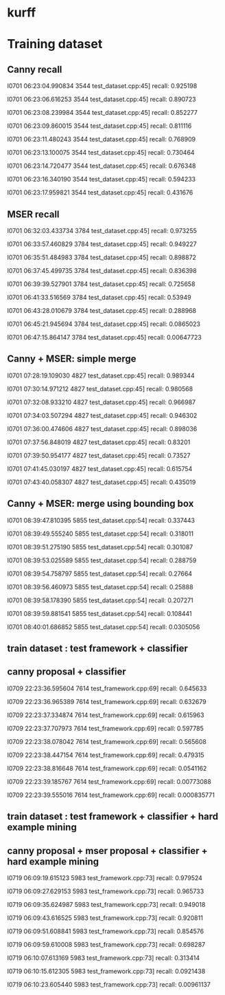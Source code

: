 # kurff


# Training dataset 

## Canny recall

I0701 06:23:04.990834  3544 test_dataset.cpp:45] recall: 0.925198

I0701 06:23:06.616253  3544 test_dataset.cpp:45] recall: 0.890723

I0701 06:23:08.239984  3544 test_dataset.cpp:45] recall: 0.852277

I0701 06:23:09.860015  3544 test_dataset.cpp:45] recall: 0.811116

I0701 06:23:11.480243  3544 test_dataset.cpp:45] recall: 0.768909

I0701 06:23:13.100075  3544 test_dataset.cpp:45] recall: 0.730464

I0701 06:23:14.720477  3544 test_dataset.cpp:45] recall: 0.676348

I0701 06:23:16.340190  3544 test_dataset.cpp:45] recall: 0.594233

I0701 06:23:17.959821  3544 test_dataset.cpp:45] recall: 0.431676

## MSER recall

I0701 06:32:03.433734  3784 test_dataset.cpp:45] recall: 0.973255

I0701 06:33:57.460829  3784 test_dataset.cpp:45] recall: 0.949227

I0701 06:35:51.484983  3784 test_dataset.cpp:45] recall: 0.898872

I0701 06:37:45.499735  3784 test_dataset.cpp:45] recall: 0.836398

I0701 06:39:39.527901  3784 test_dataset.cpp:45] recall: 0.725658

I0701 06:41:33.516569  3784 test_dataset.cpp:45] recall: 0.53949

I0701 06:43:28.010679  3784 test_dataset.cpp:45] recall: 0.288968

I0701 06:45:21.945694  3784 test_dataset.cpp:45] recall: 0.0865023

I0701 06:47:15.864147  3784 test_dataset.cpp:45] recall: 0.00647723

## Canny + MSER: simple merge

I0701 07:28:19.109030  4827 test_dataset.cpp:45] recall: 0.989344

I0701 07:30:14.971212  4827 test_dataset.cpp:45] recall: 0.980568

I0701 07:32:08.933210  4827 test_dataset.cpp:45] recall: 0.966987

I0701 07:34:03.507294  4827 test_dataset.cpp:45] recall: 0.946302

I0701 07:36:00.474606  4827 test_dataset.cpp:45] recall: 0.898036

I0701 07:37:56.848019  4827 test_dataset.cpp:45] recall: 0.83201

I0701 07:39:50.954177  4827 test_dataset.cpp:45] recall: 0.73527

I0701 07:41:45.030197  4827 test_dataset.cpp:45] recall: 0.615754

I0701 07:43:40.058307  4827 test_dataset.cpp:45] recall: 0.435019

## Canny + MSER: merge using bounding box

I0701 08:39:47.810395  5855 test_dataset.cpp:54] recall: 0.337443

I0701 08:39:49.555240  5855 test_dataset.cpp:54] recall: 0.318011

I0701 08:39:51.275190  5855 test_dataset.cpp:54] recall: 0.301087

I0701 08:39:53.025589  5855 test_dataset.cpp:54] recall: 0.288759

I0701 08:39:54.758797  5855 test_dataset.cpp:54] recall: 0.27664

I0701 08:39:56.460973  5855 test_dataset.cpp:54] recall: 0.25888

I0701 08:39:58.178390  5855 test_dataset.cpp:54] recall: 0.207271

I0701 08:39:59.881541  5855 test_dataset.cpp:54] recall: 0.108441

I0701 08:40:01.686852  5855 test_dataset.cpp:54] recall: 0.0305056


## train dataset : test framework + classifier
## canny proposal + classifier

I0709 22:23:36.595604  7614 test_framework.cpp:69] recall: 0.645633

I0709 22:23:36.965389  7614 test_framework.cpp:69] recall: 0.632679

I0709 22:23:37.334874  7614 test_framework.cpp:69] recall: 0.615963

I0709 22:23:37.707973  7614 test_framework.cpp:69] recall: 0.597785

I0709 22:23:38.078042  7614 test_framework.cpp:69] recall: 0.565608

I0709 22:23:38.447154  7614 test_framework.cpp:69] recall: 0.479315

I0709 22:23:38.816648  7614 test_framework.cpp:69] recall: 0.0541162

I0709 22:23:39.185767  7614 test_framework.cpp:69] recall: 0.00773088

I0709 22:23:39.555016  7614 test_framework.cpp:69] recall: 0.000835771


## train dataset : test framework + classifier + hard example mining
## canny proposal + mser proposal + classifier + hard example mining

I0719 06:09:19.615123  5983 test_framework.cpp:73] recall: 0.979524

I0719 06:09:27.629153  5983 test_framework.cpp:73] recall: 0.965733

I0719 06:09:35.624987  5983 test_framework.cpp:73] recall: 0.949018

I0719 06:09:43.616525  5983 test_framework.cpp:73] recall: 0.920811

I0719 06:09:51.608841  5983 test_framework.cpp:73] recall: 0.854576

I0719 06:09:59.610008  5983 test_framework.cpp:73] recall: 0.698287

I0719 06:10:07.613169  5983 test_framework.cpp:73] recall: 0.313414

I0719 06:10:15.612305  5983 test_framework.cpp:73] recall: 0.0921438

I0719 06:10:23.605440  5983 test_framework.cpp:73] recall: 0.00961137



